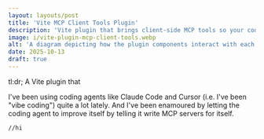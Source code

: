 ```yaml
---
layout: layouts/post
title: 'Vite MCP Client Tools Plugin'
description: 'Vite plugin that brings client-side MCP tools so your coding agent can see your app in action'
image: i/vite-plugin-mcp-client-tools.webp
alt: 'A diagram depicting how the plugin components interact with each other'
date: 2025-10-13
draft: true
---
```


tl:dr; A Vite plugin that

I've been using coding agents like Claude Code and Cursor (i.e. I've been "vibe coding") quite a lot lately.
And I've been enamoured by letting the coding agent to improve itself by telling it write MCP servers for itself.

<pre><code class="language-js">//hi
</code></pre>
